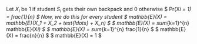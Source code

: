 Let $X_i$ be 1 if student $S_i$ gets their own backpack and 0 otherwise
$ Pr(X*i = 1) = frac{1}{n} $
Now, we do this for every student
$ mathbb{E}(X) = mathbb{E}(X_1 + X_2 + text{ldots} + X_n) $
$ mathbb{E}(X) = sum*{k=1}^{n} mathbb{E}(X*i) $
$ mathbb{E}(X) = sum*{k=1}^{n} frac{1}{n} $
$ mathbb{E}(X) = frac{n}{n} $
$ mathbb{E}(X) = 1 $
